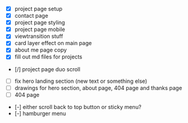 - [x] project page setup
- [x] contact page
- [x] project page styling
- [x] project page mobile
- [x] viewtransition stuff
- [x] card layer effect on main page
- [x] about me page copy
- [x] fill out md files for projects
- [/] project page duo scroll
- [ ] fix hero landing section (new text or something else)
- [ ] drawings for hero section, about page, 404 page and thanks page
- [ ] 404 page
<!-- not needed -->
- [-] either scroll back to top button or sticky menu?
- [-] hamburger menu
